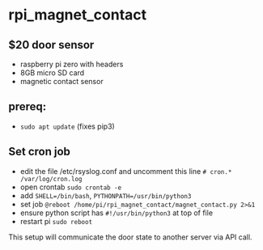 # rpi_magnet_contact


$20 door sensor
----------------
* raspberry pi zero with headers
* 8GB micro SD card
* magnetic contact sensor


prereq:
---------------
* `sudo apt update` (fixes pip3)


Set cron job
---------------
*  edit the file /etc/rsyslog.conf and uncomment this line `# cron.*                          /var/log/cron.log`
*  open crontab `sudo crontab -e`
*  add `SHELL=/bin/bash`, `PYTHONPATH=/usr/bin/python3`
*  set job `@reboot /home/pi/rpi_magnet_contact/magnet_contact.py 2>&1`
*  ensure python script has `#!/usr/bin/python3` at top of file
*  restart pi `sudo reboot`

This setup will communicate the door state to another server via API call.
